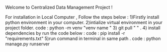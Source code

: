 Welcome to  Centralized Data Management Project !

For installation in Local Computer , Follow the steps below :
1)Firstly install python environment in your computer.
2)intialize virtual environment in your project folder.
code : python -m venv "venv name "
3) git pull "   " .
4) install dependencies by run the code below :
code : pip install -r "requirements.txt"
5)run command in terminal in same path .
code :  python manage.py runserver 
